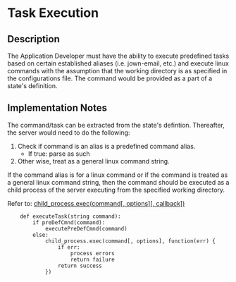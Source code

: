 # Task Execution

## Description
The Application Developer must have the ability to execute predefined tasks based on certain established aliases (i.e. jown-email, etc.) and execute linux commands with the assumption that the working directory is as specified in the configurations file. The command would be provided as a part of a state's definition.

## Implementation Notes
The command/task can be extracted from the state's defintion. Thereafter, the server would need to do the following:
1. Check if command is an alias is a predefined command alias.
    * If true: parse as such
2. Other wise, treat as a general linux command string.

If the command alias is for a linux command or if the command is treated as a general linux command string, then the command should be executed as a child process of the server executing from the specified working directory.

Refer to: [child_process.exec(command[, options][, callback])](https://nodejs.org/api/child_process.html#child_process_child_process_exec_command_options_callback)

```
    def executeTask(string command):
        if preDefCmnd(command):
            executePreDefCmnd(command)
        else:
            child_process.exec(command[, options], function(err) {
                if err:
                    process errors
                    return failure
                return success
            })
```